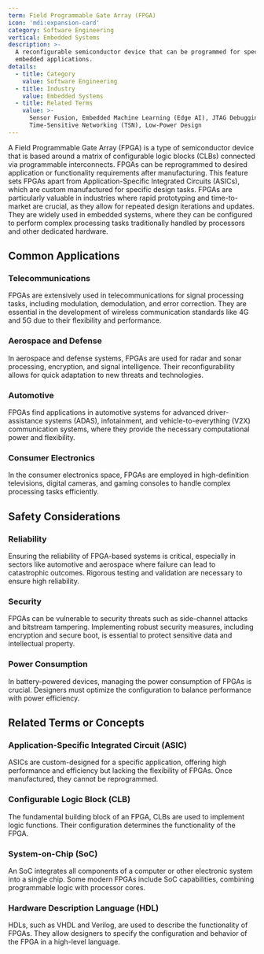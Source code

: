 ```yaml
---
term: Field Programmable Gate Array (FPGA)
icon: 'mdi:expansion-card'
category: Software Engineering
vertical: Embedded Systems
description: >-
  A reconfigurable semiconductor device that can be programmed for specific
  embedded applications.
details:
  - title: Category
    value: Software Engineering
  - title: Industry
    value: Embedded Systems
  - title: Related Terms
    value: >-
      Sensor Fusion, Embedded Machine Learning (Edge AI), JTAG Debugging,
      Time-Sensitive Networking (TSN), Low-Power Design
---
```

A Field Programmable Gate Array (FPGA) is a type of semiconductor device that is based around a matrix of configurable logic blocks (CLBs) connected via programmable interconnects. FPGAs can be reprogrammed to desired application or functionality requirements after manufacturing. This feature sets FPGAs apart from Application-Specific Integrated Circuits (ASICs), which are custom manufactured for specific design tasks. FPGAs are particularly valuable in industries where rapid prototyping and time-to-market are crucial, as they allow for repeated design iterations and updates. They are widely used in embedded systems, where they can be configured to perform complex processing tasks traditionally handled by processors and other dedicated hardware.

## Common Applications

### Telecommunications
FPGAs are extensively used in telecommunications for signal processing tasks, including modulation, demodulation, and error correction. They are essential in the development of wireless communication standards like 4G and 5G due to their flexibility and performance.

### Aerospace and Defense
In aerospace and defense systems, FPGAs are used for radar and sonar processing, encryption, and signal intelligence. Their reconfigurability allows for quick adaptation to new threats and technologies.

### Automotive
FPGAs find applications in automotive systems for advanced driver-assistance systems (ADAS), infotainment, and vehicle-to-everything (V2X) communication systems, where they provide the necessary computational power and flexibility.

### Consumer Electronics
In the consumer electronics space, FPGAs are employed in high-definition televisions, digital cameras, and gaming consoles to handle complex processing tasks efficiently.

## Safety Considerations

### Reliability
Ensuring the reliability of FPGA-based systems is critical, especially in sectors like automotive and aerospace where failure can lead to catastrophic outcomes. Rigorous testing and validation are necessary to ensure high reliability.

### Security
FPGAs can be vulnerable to security threats such as side-channel attacks and bitstream tampering. Implementing robust security measures, including encryption and secure boot, is essential to protect sensitive data and intellectual property.

### Power Consumption
In battery-powered devices, managing the power consumption of FPGAs is crucial. Designers must optimize the configuration to balance performance with power efficiency.

## Related Terms or Concepts

### Application-Specific Integrated Circuit (ASIC)
ASICs are custom-designed for a specific application, offering high performance and efficiency but lacking the flexibility of FPGAs. Once manufactured, they cannot be reprogrammed.

### Configurable Logic Block (CLB)
The fundamental building block of an FPGA, CLBs are used to implement logic functions. Their configuration determines the functionality of the FPGA.

### System-on-Chip (SoC)
An SoC integrates all components of a computer or other electronic system into a single chip. Some modern FPGAs include SoC capabilities, combining programmable logic with processor cores.

### Hardware Description Language (HDL)
HDLs, such as VHDL and Verilog, are used to describe the functionality of FPGAs. They allow designers to specify the configuration and behavior of the FPGA in a high-level language.
